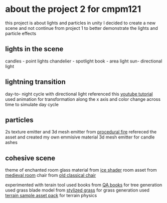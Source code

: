 # about the project 2 for cmpm121

this project is about lights and particles in unity
I decided to create a new scene and not continue from project 1 to better demonstrate the lights and particle effects

## lights in the scene

candles - point lights
chandelier - spotlight
book - area light
sun- directional light

## lightning transition

day-to- night cycle with directional light
referenced this [youtube tutorial](https://www.youtube.com/watch?v=uQCYT_WMzN8&ab_channel=ErenMakesGames)
used animation for transformation along the x axis and color change across time to simulate day cycle

## particles

2s texture emitter and 3d mesh emitter from [procedural fire](https://assetstore.unity.com/packages/vfx/particles/fire-explosions/procedural-fire-141496)
refereced the asset and created my own emmisive material 3d mesh emitter for candle ashes

## cohesive scene

theme of enchanted room
glass material from [ice shader](https://assetstore.unity.com/packages/vfx/shaders/ice-shader-tutorial-91432)
room asset from [medieval room](https://assetstore.unity.com/packages/3d/environments/free-medieval-room-131004)
chair from [old classical chair](https://assetstore.unity.com/packages/3d/props/furniture/old-classical-chair-46865)

experimented with terain tool 
used books from [QA books](https://assetstore.unity.com/packages/3d/props/interior/qa-books-115415) for tree generation
used grass blade model from [stylized grass](https://assetstore.unity.com/packages/3d/environments/smm-stylized-grass-184975) for grass generation
used [terrain sample asset pack](https://assetstore.unity.com/packages/3d/environments/landscapes/terrain-sample-asset-pack-145808) for terrain physics



